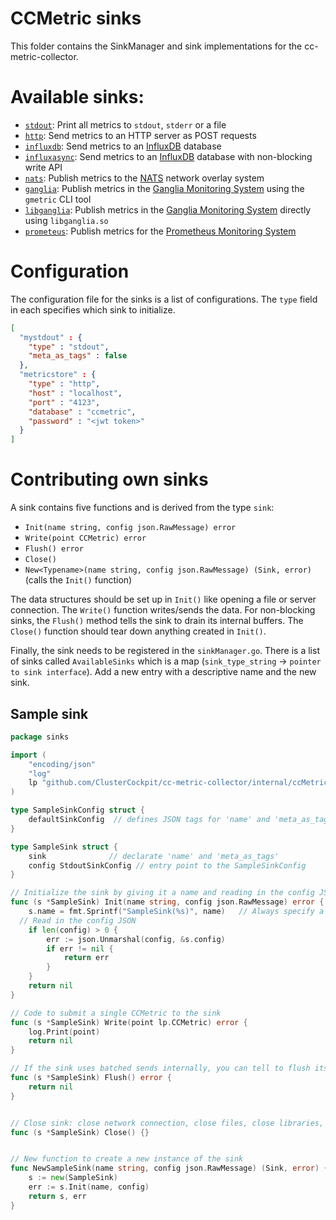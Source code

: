 # CCMetric sinks

This folder contains the SinkManager and sink implementations for the cc-metric-collector.

# Available sinks:
- [`stdout`](./stdoutSink.md): Print all metrics to `stdout`, `stderr` or a file
- [`http`](./httpSink.md): Send metrics to an HTTP server as POST requests
- [`influxdb`](./influxSink.md): Send metrics to an [InfluxDB](https://www.influxdata.com/products/influxdb/) database
- [`influxasync`](./influxAsyncSink.md): Send metrics to an [InfluxDB](https://www.influxdata.com/products/influxdb/) database with non-blocking write API
- [`nats`](./natsSink.md): Publish metrics to the [NATS](https://nats.io/) network overlay system
- [`ganglia`](./gangliaSink.md): Publish metrics in the [Ganglia Monitoring System](http://ganglia.info/) using the `gmetric` CLI tool
- [`libganglia`](./libgangliaSink.md): Publish metrics in the [Ganglia Monitoring System](http://ganglia.info/) directly using `libganglia.so`
- [`prometeus`](./prometheusSink.md): Publish metrics for the [Prometheus Monitoring System](https://prometheus.io/)

# Configuration

The configuration file for the sinks is a list of configurations. The `type` field in each specifies which sink to initialize.

```json
[
  "mystdout" : {
    "type" : "stdout",
    "meta_as_tags" : false
  },
  "metricstore" : {
    "type" : "http",
    "host" : "localhost",
    "port" : "4123",
    "database" : "ccmetric",
    "password" : "<jwt token>"
  }
]
```




# Contributing own sinks
A sink contains five functions and is derived from the type `sink`:
* `Init(name string, config json.RawMessage) error`
* `Write(point CCMetric) error`
* `Flush() error`
* `Close()`
* `New<Typename>(name string, config json.RawMessage) (Sink, error)` (calls the `Init()` function)

The data structures should be set up in `Init()` like opening a file or server connection. The `Write()` function writes/sends the data. For non-blocking sinks, the `Flush()` method tells the sink to drain its internal buffers. The `Close()` function should tear down anything created in `Init()`.

Finally, the sink needs to be registered in the `sinkManager.go`. There is a list of sinks called `AvailableSinks` which is a map (`sink_type_string` -> `pointer to sink interface`). Add a new entry with a descriptive name and the new sink.

## Sample sink

```go
package sinks

import (
	"encoding/json"
	"log"
	lp "github.com/ClusterCockpit/cc-metric-collector/internal/ccMetric"
)

type SampleSinkConfig struct {
	defaultSinkConfig  // defines JSON tags for 'name' and 'meta_as_tags'
}

type SampleSink struct {
	sink              // declarate 'name' and 'meta_as_tags'
	config StdoutSinkConfig // entry point to the SampleSinkConfig
}

// Initialize the sink by giving it a name and reading in the config JSON
func (s *SampleSink) Init(name string, config json.RawMessage) error {
	s.name = fmt.Sprintf("SampleSink(%s)", name)   // Always specify a name here
  // Read in the config JSON
	if len(config) > 0 {
		err := json.Unmarshal(config, &s.config)
		if err != nil {
			return err
		}
	}
	return nil
}

// Code to submit a single CCMetric to the sink
func (s *SampleSink) Write(point lp.CCMetric) error {
	log.Print(point)
	return nil
}

// If the sink uses batched sends internally, you can tell to flush its buffers
func (s *SampleSink) Flush() error {
	return nil
}


// Close sink: close network connection, close files, close libraries, ...
func (s *SampleSink) Close() {}


// New function to create a new instance of the sink
func NewSampleSink(name string, config json.RawMessage) (Sink, error) {
	s := new(SampleSink)
	err := s.Init(name, config)
	return s, err
}

```